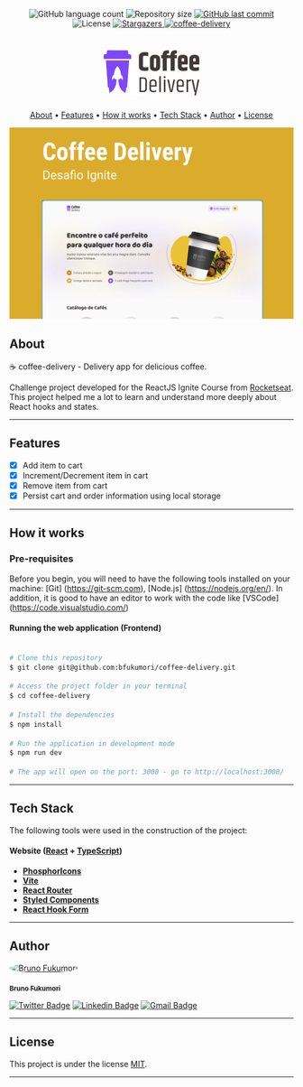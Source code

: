 
<p align="center">
  <img alt="GitHub language count" src="https://img.shields.io/github/languages/count/bfukumori/coffee-delivery?color=%2304D361">

  <img alt="Repository size" src="https://img.shields.io/github/repo-size/bfukumori/coffee-delivery">
 
  <a href="https://github.com/bfukumori/coffee-delivery/commits/master">
    <img alt="GitHub last commit" src="https://img.shields.io/github/last-commit/bfukumori/coffee-delivery">
  </a>
    
   <img alt="License" src="https://img.shields.io/badge/license-MIT-brightgreen">
   <a href="https://github.com/bfukumori/coffee-delivery/stargazers">
    <img alt="Stargazers" src="https://img.shields.io/github/stars/bfukumori/coffee-delivery?style=social">
  </a>

  <a href="https://coffee-delivery-five.vercel.app/">
    <img alt="coffee-delivery" src="https://img.shields.io/badge/coffee-delivery-%237159c1?style=flat&logo=ghost">
  </a>
</p>

<h1 align="center">
    <img alt="coffee-delivery" title="#coffee-delivery" src="./.github/logo.svg" />
</h1>

<p align="center">
  <a href="#about">About</a> •
  <a href="#features">Features</a> •
  <a href="#how-it-works">How it works</a> • 
  <a href="#tech-stack">Tech Stack</a> • 
  <a href="#author">Author</a> • 
  <a href="#user-content-license">License</a>
</p>

<div align="center"> 
	<img alt="coffee-delivery" title="#coffee-delivery" src="./.github/banner.PNG" />
</div>

## About

☕ coffee-delivery - Delivery app for delicious coffee.

Challenge project developed for the ReactJS Ignite Course from [Rocketseat](https://www.rocketseat.com.br/ignite). This project helped me a lot to learn and understand more deeply about React hooks and states. 

---

## Features

- [x] Add item to cart
- [x] Increment/Decrement item in cart
- [x] Remove item from cart
- [x] Persist cart and order information using local storage

---

## How it works

### Pre-requisites

Before you begin, you will need to have the following tools installed on your machine:
[Git] (https://git-scm.com), [Node.js] (https://nodejs.org/en/).
In addition, it is good to have an editor to work with the code like [VSCode] (https://code.visualstudio.com/)

#### Running the web application (Frontend)

```bash

# Clone this repository
$ git clone git@github.com:bfukumori/coffee-delivery.git

# Access the project folder in your terminal
$ cd coffee-delivery

# Install the dependencies
$ npm install

# Run the application in development mode
$ npm run dev

# The app will open on the port: 3000 - go to http://localhost:3000/

```

---

## Tech Stack

The following tools were used in the construction of the project:

#### **Website**  ([React](https://reactjs.org/)  +  [TypeScript](https://www.typescriptlang.org/))

- **[PhosphorIcons](https://phosphoricons.com/)**
- **[Vite](https://vitejs.dev/)**
- **[React Router](https://v5.reactrouter.com/web/guides/quick-start)**
- **[Styled Components](https://styled-components.com/)**
- **[React Hook Form](https://react-hook-form.com/)**

---
## Author

<a href="https://www.facebook.com/bruno.fukumori.9/">
 <img style="border-radius: 50%;" src="https://avatars.githubusercontent.com/u/82473580?v=4" width="100px;" alt="Bruno Fukumori"/>
 <br />
  
 <sub><b>Bruno Fukumori</b></sub></a> <a href="https://www.facebook.com/bruno.fukumori.9/" title="facebook"></a>
 <br />

[![Twitter Badge](https://img.shields.io/badge/-Twitter-1ca0f1?style=flat-square&labelColor=1ca0f1&logo=twitter&logoColor=white&link=https://twitter.com/hi_fukujp)](https://twitter.com/hi_fukujp) [![Linkedin Badge](https://img.shields.io/badge/-Linkedin-blue?style=flat-square&logo=Linkedin&logoColor=white&link=https://www.linkedin.com/in/bfukumori/)](https://www.linkedin.com/in/bfukumori/) 
[![Gmail Badge](https://img.shields.io/badge/-Gmail-c14438?style=flat-square&logo=Gmail&logoColor=white&link=mailto:brunofukumori@gmail.com)](mailto:brunofukumori@gmail.com)

---

## License

This project is under the license [MIT](./LICENSE).

---
